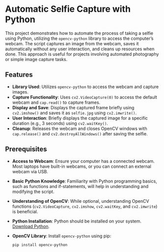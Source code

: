 # Automatic Selfie Capture with Python

This project demonstrates how to automate the process of taking a selfie using Python, utilizing the `opencv-python` library to access the computer’s webcam. The script captures an image from the webcam, saves it automatically without any user interaction, and cleans up resources when done. This approach is useful for projects involving automated photography or simple image capture tasks.

## Features

- **Library Used**: Utilizes `opencv-python` to access the webcam and capture images.
- **Capture Functionality**: Uses `cv2.VideoCapture(0)` to access the default webcam and `cap.read()` to capture frames.
- **Display and Save**: Displays the captured frame briefly using `cv2.imshow()` and saves it as `selfie.jpg` using `cv2.imwrite()`.
- **User Interaction**: Briefly displays the captured image for a specific duration (e.g., 3 seconds) using `cv2.waitKey()`.
- **Cleanup**: Releases the webcam and closes OpenCV windows with `cap.release()` and `cv2.destroyAllWindows()` after saving the selfie.

## Prerequisites

- **Access to Webcam**: Ensure your computer has a connected webcam. Most laptops have built-in webcams, or you can connect an external webcam via USB.
- **Basic Python Knowledge**: Familiarity with Python programming basics, such as functions and if-statements, will help in understanding and modifying the script.
- **Understanding of OpenCV**: While optional, understanding OpenCV functions (`cv2.VideoCapture`, `cv2.imshow`, `cv2.waitKey`, and `cv2.imwrite`) is beneficial.
- **Python Installation**: Python should be installed on your system. [Download Python](https://python.org).
- **OpenCV Library**: Install `opencv-python` using pip:

  ```bash
  pip install opencv-python
